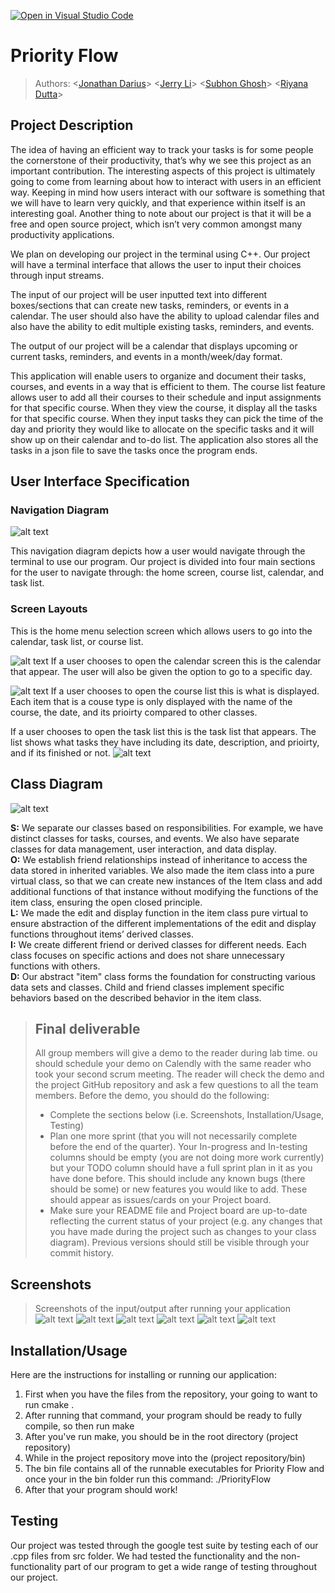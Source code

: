[![Open in Visual Studio Code](https://classroom.github.com/assets/open-in-vscode-718a45dd9cf7e7f842a935f5ebbe5719a5e09af4491e668f4dbf3b35d5cca122.svg)](https://classroom.github.com/online_ide?assignment_repo_id=10960404&assignment_repo_type=AssignmentRepo)
# Priority Flow
 
 > Authors: \<[Jonathan Darius](https://github.com/Arkes123)\> \<[Jerry Li](https://github.com/Jeli04)\> \<[Subhon Ghosh](https://github.com/subGho)\> \<[Riyana Dutta](https://github.com/RiyanaD)\>

## Project Description

The idea of having an efficient way to track your tasks is for some people the cornerstone of their productivity, that’s why we see this project as an important contribution. The interesting aspects of this project is ultimately going to come from learning about how to interact with users in an efficient way. Keeping in mind how users interact with our software is something that we will have to learn very quickly, and that experience within itself is an interesting goal. Another thing to note about our project is that it will be a free and open source project, which isn’t very common amongst many productivity applications.

We plan on developing our project in the terminal using C++. Our project will have a terminal interface that allows the user to input their choices through input streams.

The input of our project will be user inputted text into different boxes/sections that can create new tasks, reminders, or events in a calendar. The user should also have the ability to upload calendar files and also have the ability to edit multiple existing tasks, reminders, and events. 

The output of our project will be a calendar that displays upcoming or current tasks, reminders, and events in a month/week/day format. 

This application will enable users to organize and document their tasks, courses, and events in a way that is efficient to them. The course list feature allows user to add all their courses to their schedule and input assignments for that specific course. When they view the course, it display all the tasks for that specific course. When they input tasks they can pick the time of the day and priority they would like to allocate on the specific tasks and it will show up on their calendar and to-do list. The application also stores all the tasks in a json file to save the tasks once the program ends.

## User Interface Specification

### Navigation Diagram
![alt text](https://github.com/cs100/final-project-sghos026-jli793-rdutt010-jdari003/blob/master/images/updatedNavDiagram.png?raw=true)

This navigation diagram depicts how a user would navigate through the terminal to use our program. Our project is divided into four main sections for the user to navigate through: the home screen, course list, calendar, and task list. 

### Screen Layouts

This is the home menu selection screen which allows users to go into the calendar, task list, or course list.




![alt text](https://github.com/cs100/final-project-sghos026-jli793-rdutt010-jdari003/blob/master/images/currScreenLayout1.png?raw=true)
If a user chooses to open the calendar screen this is the calendar that appear. The user will also be given the option to go to a specific day.




![alt text](https://github.com/cs100/final-project-sghos026-jli793-rdutt010-jdari003/blob/master/images/currScreen2.png?raw=true)
If a user chooses to open the course list this is what is displayed. Each item that is a couse type is only displayed with the name of the course, the date, and its prioirty compared to other classes.




<!-- ![alt text](https://github.com/cs100/final-project-sghos026-jli793-rdutt010-jdari003/blob/master/images/screen-layout-4.png?raw=true) -->
If a user chooses to open the task list this is the task list that appears. The list shows what tasks they have including its date, description, and prioirty, and if its finished or not.
![alt text](https://github.com/cs100/final-project-sghos026-jli793-rdutt010-jdari003/blob/master/images/todoListLayout.png?raw=true)


## Class Diagram
![alt text](https://github.com/cs100/final-project-sghos026-jli793-rdutt010-jdari003/blob/master/images/updatedClassDiagram.png?raw=true)

**S:** We separate our classes based on responsibilities. For example, we have distinct classes for tasks, courses, and events. We also have separate classes for data management, user interaction, and data display. <br>
**O:** We establish friend relationships instead of inheritance to access the data stored in inherited variables. We also made the item class into a pure virtual class, so that we can create new instances of the Item class and add additional functions of that instance without modifying the functions of the item class, ensuring the open closed principle.
<br>
**L:** We made the edit and display function in the item class pure virtual to ensure abstraction of the different implementations of the edit and display functions throughout items’ derived classes.<br>
**I:** We create different friend or derived classes for different needs. Each class focuses on specific actions and does not share unnecessary functions with others.<br>
**D:** Our abstract "item" class forms the foundation for constructing various data sets and classes. Child and friend classes implement specific behaviors based on the described behavior in the item class.<br>

 
 > ## Final deliverable
 > All group members will give a demo to the reader during lab time. ou should schedule your demo on Calendly with the same reader who took your second scrum meeting. The reader will check the demo and the project GitHub repository and ask a few questions to all the team members. 
 > Before the demo, you should do the following:
 > * Complete the sections below (i.e. Screenshots, Installation/Usage, Testing)
 > * Plan one more sprint (that you will not necessarily complete before the end of the quarter). Your In-progress and In-testing columns should be empty (you are not doing more work currently) but your TODO column should have a full sprint plan in it as you have done before. This should include any known bugs (there should be some) or new features you would like to add. These should appear as issues/cards on your Project board.
 > * Make sure your README file and Project board are up-to-date reflecting the current status of your project (e.g. any changes that you have made during the project such as changes to your class diagram). Previous versions should still be visible through your commit history. 
 
 ## Screenshots
 > Screenshots of the input/output after running your application
 ![alt text](https://github.com/cs100/final-project-sghos026-jli793-rdutt010-jdari003/blob/master/images/currScreenLayout1.png?raw=true)
 ![alt text](https://github.com/cs100/final-project-sghos026-jli793-rdutt010-jdari003/blob/master/images/screenAddTask.png?raw=true)
 ![alt text](https://github.com/cs100/final-project-sghos026-jli793-rdutt010-jdari003/blob/master/images/screenTaskAdded.png?raw=true)
 ![alt text](https://github.com/cs100/final-project-sghos026-jli793-rdutt010-jdari003/blob/master/images/currScreen2.png?raw=true)
 ![alt text](https://github.com/cs100/final-project-sghos026-jli793-rdutt010-jdari003/blob/master/images/dayView.png?raw=true)
 ![alt text](https://github.com/cs100/final-project-sghos026-jli793-rdutt010-jdari003/blob/master/images/markComplete.png?raw=true)
 
 
 ## Installation/Usage
 
Here are the instructions for installing or running our application:
1. First when you have the files from the repository, your going to want to run cmake .
2. After running that command, your program should be ready to fully compile, so then run make
3. After you've run make, you should be in the root directory (project repository)
4. While in the project repository move into the (project repository/bin)
5. The bin file contains all of the runnable executables for Priority Flow and once your in the bin folder run this command: ./PriorityFlow
6. After that your program should work!

 ## Testing
 Our project was tested through the google test suite by testing each of our .cpp files from src folder. We had tested the functionality and the non-functionality part of our program to get a wide range of testing throughout our project.
 
